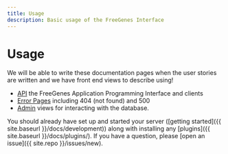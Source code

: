 ```yaml
---
title: Usage
description: Basic usage of the FreeGenes Interface
---
```


# Usage

We will be able to write these documentation pages when the user stories are written
and we have front end views to describe using!

 - [API](api) the FreeGenes Application Programming Interface and clients
 - [Error Pages](error) including 404 (not found) and 500
 - [Admin](admin) views for interacting with the database.

You should already have set up and started your server ([getting started]({{ site.baseurl }}/docs/development)) 
along with installing any [plugins]({{ site.baseurl }}/docs/plugins/). If you have a question, please [open an issue]({{ site.repo }}/issues/new).
